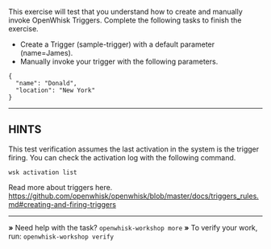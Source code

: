 This exercise will test that you understand how to create and manually invoke OpenWhisk Triggers. 
Complete the following tasks to finish the exercise.

- Create a Trigger (sample-trigger) with a default parameter (name=James).
- Manually invoke your trigger with the following parameters.

```
{
  "name": "Donald",
  "location": "New York"
}
```

----------------------------------------------------------------------
## HINTS

This test verification assumes the last activation in the system is the
trigger firing. You can check the activation log with the following command.

```
wsk activation list
```

Read more about triggers here.
https://github.com/openwhisk/openwhisk/blob/master/docs/triggers_rules.md#creating-and-firing-triggers

----------------------------------------------------------------------

 __»__ Need help with the task?  `openwhisk-workshop more`
 __»__ To verify your work, run: `openwhisk-workshop verify`
